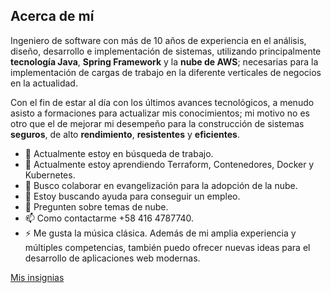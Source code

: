 ## Acerca de mí

Ingeniero de software con más de 10 años de experiencia en el análisis, diseño, desarrollo e implementación de sistemas, utilizando principalmente **tecnología Java**, **Spring Framework** y la **nube de AWS**; necesarias para la implementación de cargas de trabajo en la diferente verticales de negocios en la actualidad.

Con el fin de estar al día con los últimos avances tecnológicos, a menudo asisto a formaciones para actualizar mis conocimientos; mi motivo no es otro que el de mejorar mi desempeño para la construcción de sistemas **seguros**, de alto **rendimiento**, **resistentes** y **eficientes**.

- 🔭 Actualmente estoy en búsqueda de trabajo.
- 🌱 Actualmente estoy aprendiendo Terraform, Contenedores, Docker y Kubernetes.
- 👯 Busco colaborar en evangelización para la adopción de la nube.
- 🤔 Estoy buscando ayuda para conseguir un empleo.
- 💬 Pregunten sobre temas de nube.
- 📫 Como contactarme +58 416 4787740.
- ⚡ Me gusta la música clásica.
Además de mi amplia experiencia y múltiples competencias, también puedo ofrecer nuevas ideas para el desarrollo de aplicaciones web modernas.

[Mis insignias](https://drive.google.com/file/d/1-OIzbtpaaeJOcyiC6aKr_KtDZ1vMtYzq/view)
